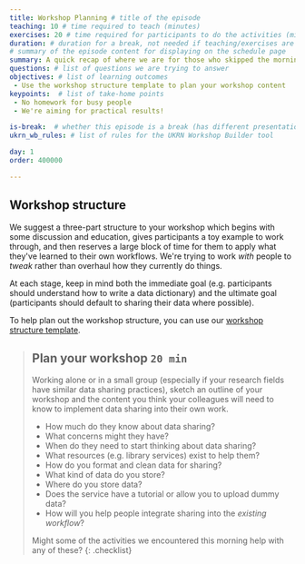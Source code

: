 ```yaml
---
title: Workshop Planning # title of the episode
teaching: 10 # time required to teach (minutes)
exercises: 20 # time required for participants to do the activities (minutes)
duration: # duration for a break, not needed if teaching/exercises are present (minutes)
# summary of the episode content for displaying on the schedule page
summary: A quick recap of where we are for those who skipped the morning session, plus an introduction to the suggested workshop structure and a chance to plan your workshop content.
questions: # list of questions we are trying to answer
objectives: # list of learning outcomes
 - Use the workshop structure template to plan your workshop content
keypoints:  # list of take-home points
 - No homework for busy people
 - We're aiming for practical results!

is-break:  # whether this episode is a break (has different presentation)
ukrn_wb_rules: # list of rules for the UKRN Workshop Builder tool

day: 1
order: 400000

---
```


## Workshop structure

We suggest a three-part structure to your workshop which begins with some discussion and education, gives participants a toy example to work through, and then reserves a large block of time for them to apply what they've learned to their own workflows.
We're trying to work _with_ people to _tweak_ rather than overhaul how they currently do things.

At each stage, keep in mind both the immediate goal (e.g. participants should understand how to write a data dictionary) and the ultimate goal (participants should default to sharing their data where possible).

To help plan out the workshop structure, you can use our <a href="{{ site.ukrn_or_template }}" target="_blank">workshop structure template</a>.

> ## Plan your workshop `20 min`
> Working alone or in a small group (especially if your research fields have similar data sharing practices), sketch an outline of your workshop and the content you think your colleagues will need to know to implement data sharing into their own work.
>
> * How much do they know about data sharing?
> * What concerns might they have?
> * When do they need to start thinking about data sharing?
> * What resources (e.g. library services) exist to help them?
> * How do you format and clean data for sharing?
> * What kind of data do you store?
> * Where do you store data?
> * Does the service have a tutorial or allow you to upload dummy data?
> * How will you help people integrate sharing into the _existing workflow_?
>
> Might some of the activities we encountered this morning help with any of these?
{: .checklist}


